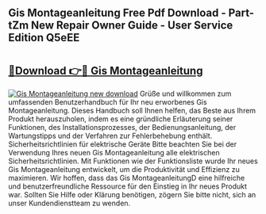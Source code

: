 ## Gis Montageanleitung Free Pdf Download - Part-tZm New Repair Owner Guide - User Service Edition Q5eEE

# <h2><a href="http://df77f6g.blite.top/?on=Gis+Montageanleitung">🔗Download 👉🔴 Gis Montageanleitung</a></h2>

[![Gis Montageanleitung new download](https://i.imgur.com/lujVjoI.png)](http://df77f6g.blite.top/?on=Gis+Montageanleitung)
Grüße und willkommen zum umfassenden Benutzerhandbuch für Ihr neu erworbenes Gis Montageanleitung. Dieses Handbuch soll Ihnen helfen, das Beste aus Ihrem Produkt herauszuholen, indem es eine gründliche Erläuterung seiner Funktionen, des Installationsprozesses, der Bedienungsanleitung, der Wartungstipps und der Verfahren zur Fehlerbehebung enthält. Sicherheitsrichtlinien für elektrische Geräte Bitte beachten Sie bei der Verwendung Ihres neuen Gis Montageanleitung alle elektrischen Sicherheitsrichtlinien. Mit Funktionen wie der Funktionsliste wurde Ihr neues Gis Montageanleitung entwickelt, um die Produktivität und Effizienz zu maximieren. Wir hoffen, dass das Gis MontageanleitungD eine hilfreiche und benutzerfreundliche Ressource für den Einstieg in Ihr neues Produkt war. Sollten Sie Hilfe oder Klärung benötigen, zögern Sie bitte nicht, sich an unser Kundendienstteam zu wenden.
